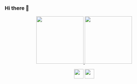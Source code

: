 ### Hi there 👋

<p align="center"><a href="https://github.com/diana7127">
<img src="https://github-readme-streak-stats.herokuapp.com/?user=diana7127&theme=dracula" height="150">
<img src="https://github-readme-stats-git-masterrstaa-rickstaa.vercel.app/api?username=diana7127&theme=dracula" height="150">
</a></p>

<p align="center">
<a href="https://github.com/diana7127"><img src="https://img.shields.io/badge/Buy_Me_A_Coffee-FFDD00?style=for-the-badge&logo=buy-me-a-coffee&logoColor=black" height="30"></a>
<a href="https://github.com/diana7127"><img src="https://img.shields.io/badge/alipay-00A1E9?style=for-the-badge&logo=alipay&logoColor=white" height="30"></a>
</p>

<!--
**diana7127/diana7127** is a ✨ _special_ ✨ repository because its `README.md` (this file) appears on your GitHub profile.

Here are some ideas to get you started:

- 🔭 I’m currently working on ...
- 🌱 I’m currently learning ...
- 👯 I’m looking to collaborate on ...
- 🤔 I’m looking for help with ...
- 💬 Ask me about ...
- 📫 How to reach me: ...
- 😄 Pronouns: ...
- ⚡ Fun fact: ...
-->
